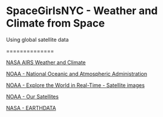 # SpaceGirlsNYC - Weather and Climate from Space
Using global satellite data

==============

[NASA AIRS Weather and Climate](https://airs.jpl.nasa.gov/)

[NOAA - National Oceanic and Atmospheric Administration](https://www.noaa.gov/)

[NOAA - Explore the World in Real-Time - Satellite images](https://www.nesdis.noaa.gov/content/imagery-and-data)

[NOAA - Our Satellites](https://www.nesdis.noaa.gov/content/our-satellites)

[NASA - EARTHDATA](https://earthdata.nasa.gov/)

